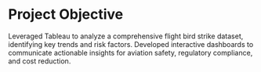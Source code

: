 # Project Objective
Leveraged Tableau to analyze a comprehensive flight bird strike dataset, identifying key trends and risk factors.
Developed interactive dashboards to communicate actionable insights for aviation safety, regulatory compliance, and cost
reduction.
